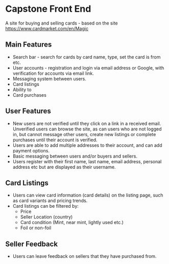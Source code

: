 
# Capstone Front End

A site for buying and selling cards - based on the site https://www.cardmarket.com/en/Magic


## Main Features

- Search bar - search for cards by card name, type, set the card is from etc.
- User accounts - registration and login via email address or Google, with verification for accounts via email link.
- Messaging system between users.
- Card listings
- Ability to 
- Card purchases

## User Features
- New users are not verified until they click on a link in a received email. Unverified users can browse the site, as can users who are not logged in, but cannot message other users, create new listings or complete purchases until their account is verified.
- Users are able to add multiple addresses to their account, and can add payment options.
- Basic messaging between users and/or buyers and sellers.
- Users register with their first name, last name, email address, personal address etc but are displayed as their username.

## Card Listings
- Users can view card information (card details) on the listing page, such as card variants and pricing trends.
- Card listings can be filtered by: 
    - Price
    - Seller Location (country)
    - Card condition (Mint, near mint, lightly used etc.)
    - Foil or non-foil

## Seller Feedback
- Users can leave feedback on sellers that they have purchased from.

